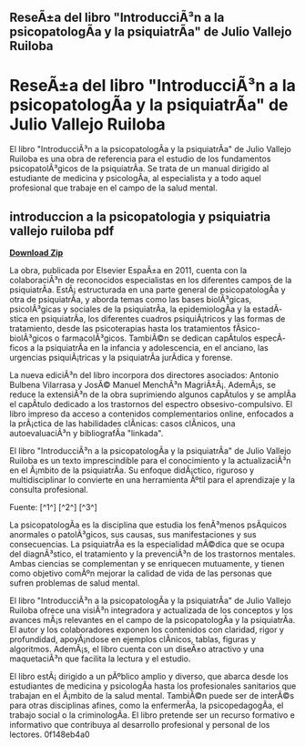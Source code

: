 ## ReseÃ±a del libro "IntroducciÃ³n a la psicopatologÃ­a y la psiquiatrÃ­a" de Julio Vallejo Ruiloba

  
# ReseÃ±a del libro "IntroducciÃ³n a la psicopatologÃ­a y la psiquiatrÃ­a" de Julio Vallejo Ruiloba
 
El libro "IntroducciÃ³n a la psicopatologÃ­a y la psiquiatrÃ­a" de Julio Vallejo Ruiloba es una obra de referencia para el estudio de los fundamentos psicopatolÃ³gicos de la psiquiatrÃ­a. Se trata de un manual dirigido al estudiante de medicina y psicologÃ­a, al especialista y a todo aquel profesional que trabaje en el campo de la salud mental.
 
## introduccion a la psicopatologia y psiquiatria vallejo ruiloba pdf


[**Download Zip**](https://www.google.com/url?q=https%3A%2F%2Furllio.com%2F2tLrlo&sa=D&sntz=1&usg=AOvVaw0aMIEBDOg4ocPep9IMbbEK)

 
La obra, publicada por Elsevier EspaÃ±a en 2011, cuenta con la colaboraciÃ³n de reconocidos especialistas en los diferentes campos de la psiquiatrÃ­a. EstÃ¡ estructurada en una parte general de psicopatologÃ­a y otra de psiquiatrÃ­a, y aborda temas como las bases biolÃ³gicas, psicolÃ³gicas y sociales de la psiquiatrÃ­a, la epidemiologÃ­a y la estadÃ­stica en psiquiatrÃ­a, los diferentes cuadros psiquiÃ¡tricos y las formas de tratamiento, desde las psicoterapias hasta los tratamientos fÃ­sico-biolÃ³gicos o farmacolÃ³gicos. TambiÃ©n se dedican capÃ­tulos especÃ­ficos a la psiquiatrÃ­a en la infancia y adolescencia, en el anciano, las urgencias psiquiÃ¡tricas y la psiquiatrÃ­a jurÃ­dica y forense.
 
La nueva ediciÃ³n del libro incorpora dos directores asociados: Antonio Bulbena Vilarrasa y JosÃ© Manuel MenchÃ³n MagriÃ±Ã¡. AdemÃ¡s, se reduce la extensiÃ³n de la obra suprimiendo algunos capÃ­tulos y se amplÃ­a el capÃ­tulo dedicado a los trastornos del espectro obsesivo-compulsivo. El libro impreso da acceso a contenidos complementarios online, enfocados a la prÃ¡ctica de las habilidades clÃ­nicas: casos clÃ­nicos, una autoevaluaciÃ³n y bibliografÃ­a "linkada".
 
El libro "IntroducciÃ³n a la psicopatologÃ­a y la psiquiatrÃ­a" de Julio Vallejo Ruiloba es un texto imprescindible para el conocimiento y la actualizaciÃ³n en el Ã¡mbito de la psiquiatrÃ­a. Su enfoque didÃ¡ctico, riguroso y multidisciplinar lo convierte en una herramienta Ãºtil para el aprendizaje y la consulta profesional.
 
Fuente: [^1^] [^2^] [^3^]
  
La psicopatologÃ­a es la disciplina que estudia los fenÃ³menos psÃ­quicos anormales o patolÃ³gicos, sus causas, sus manifestaciones y sus consecuencias. La psiquiatrÃ­a es la especialidad mÃ©dica que se ocupa del diagnÃ³stico, el tratamiento y la prevenciÃ³n de los trastornos mentales. Ambas ciencias se complementan y se enriquecen mutuamente, y tienen como objetivo comÃºn mejorar la calidad de vida de las personas que sufren problemas de salud mental.
 
El libro "IntroducciÃ³n a la psicopatologÃ­a y la psiquiatrÃ­a" de Julio Vallejo Ruiloba ofrece una visiÃ³n integradora y actualizada de los conceptos y los avances mÃ¡s relevantes en el campo de la psicopatologÃ­a y la psiquiatrÃ­a. El autor y los colaboradores exponen los contenidos con claridad, rigor y profundidad, apoyÃ¡ndose en ejemplos clÃ­nicos, tablas, figuras y algoritmos. AdemÃ¡s, el libro cuenta con un diseÃ±o atractivo y una maquetaciÃ³n que facilita la lectura y el estudio.
 
El libro estÃ¡ dirigido a un pÃºblico amplio y diverso, que abarca desde los estudiantes de medicina y psicologÃ­a hasta los profesionales sanitarios que trabajan en el Ã¡mbito de la salud mental. TambiÃ©n puede ser de interÃ©s para otras disciplinas afines, como la enfermerÃ­a, la psicopedagogÃ­a, el trabajo social o la criminologÃ­a. El libro pretende ser un recurso formativo e informativo que contribuya al desarrollo profesional y personal de los lectores.
 0f148eb4a0
